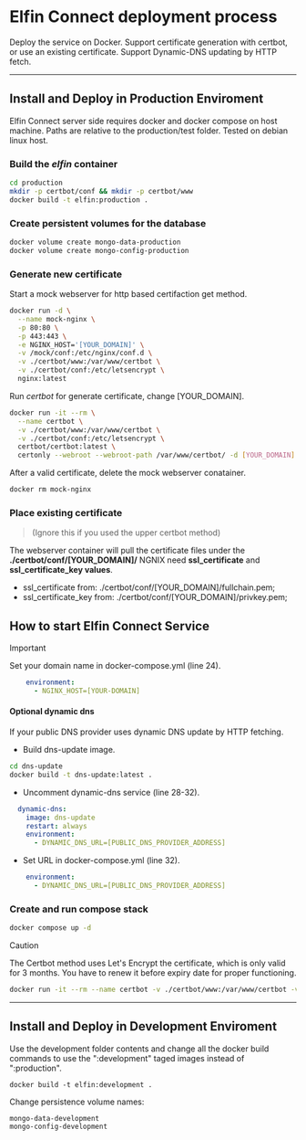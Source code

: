 # Elfin Connect deployment process
Deploy the service on Docker. Support certificate generation with certbot, or use an existing certificate. Support Dynamic-DNS updating by HTTP fetch.

------------

## Install and Deploy in Production Enviroment

Elfin Connect server side requires docker and docker compose on host machine.
Paths are relative to the production/test folder.
Tested on debian linux host.

### Build the *elfin* container

```sh
cd production
mkdir -p certbot/conf && mkdir -p certbot/www
docker build -t elfin:production .
```

### Create persistent volumes for the database
```sh
docker volume create mongo-data-production
docker volume create mongo-config-production
```

### Generate new certificate
Start a mock webserver for http based certifaction get method.

```sh
docker run -d \
  --name mock-nginx \
  -p 80:80 \
  -p 443:443 \
  -e NGINX_HOST='[YOUR_DOMAIN]' \
  -v /mock/conf:/etc/nginx/conf.d \
  -v ./certbot/www:/var/www/certbot \
  -v ./certbot/conf:/etc/letsencrypt \
  nginx:latest
```

Run *certbot* for generate certificate, change [YOUR_DOMAIN].

```sh
docker run -it --rm \
  --name certbot \
  -v ./certbot/www:/var/www/certbot \
  -v ./certbot/conf:/etc/letsencrypt \
  certbot/certbot:latest \
  certonly --webroot --webroot-path /var/www/certbot/ -d [YOUR_DOMAIN]
```
After a valid certificate, delete the mock webserver conatainer.

```sh
docker rm mock-nginx
```

### Place existing certificate
> (Ignore this if you used the upper certbot method)

The webserver container will pull the certificate files under the **./certbot/conf/[YOUR_DOMAIN]/** NGNIX need **ssl_certificate** and **ssl_certificate_key values**.

- ssl_certificate from: ./certbot/conf/[YOUR_DOMAIN]/fullchain.pem;
- ssl_certificate_key from: ./certbot/conf/[YOUR_DOMAIN]/privkey.pem;

## How to start Elfin Connect Service
> [!IMPORTANT]
>Set your domain name in docker-compose.yml (line 24).

```yml
    environment:
      - NGINX_HOST=[YOUR-DOMAIN]
```

#### Optional dynamic dns
If your public DNS provider uses dynamic DNS update by HTTP fetching.
* Build dns-update image.
```sh
cd dns-update
docker build -t dns-update:latest .
```
* Uncomment dynamic-dns service (line 28-32).
```yml
  dynamic-dns:
    image: dns-update
    restart: always
    environment:
      - DYNAMIC_DNS_URL=[PUBLIC_DNS_PROVIDER_ADDRESS]
```
* Set URL in docker-compose.yml (line 32).

```yml
    environment:
      - DYNAMIC_DNS_URL=[PUBLIC_DNS_PROVIDER_ADDRESS]
```

### Create and run compose stack

```sh
docker compose up -d
```

> [!CAUTION]
> The Certbot method uses Let's Encrypt the certificate, which is only valid for 3 months. You have to renew it before expiry date for proper functioning.
```sh
docker run -it --rm --name certbot -v ./certbot/www:/var/www/certbot -v ./certbot/conf:/etc/letsencrypt certbot/certbot:latest renew
```

------------

## Install and Deploy in Development Enviroment
Use the development folder contents and change all the docker build commands to use the 
":development" taged images instead of ":production". 
```
docker build -t elfin:development .
```
Change persistence volume names:
```
mongo-data-development
mongo-config-development
```